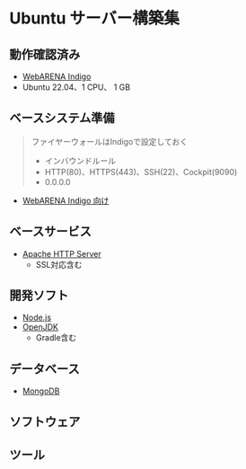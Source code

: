 # Ubuntu サーバー構築集

## 動作確認済み

- [WebARENA Indigo](https://web.arena.ne.jp/indigo/)
- Ubuntu 22.04、1 CPU、 1 GB

## ベースシステム準備

> ファイヤーウォールはIndigoで設定しておく
> - インバウンドルール
> - HTTP(80)、HTTPS(443)、SSH(22)、Cockpit(9090)
> - 0.0.0.0

- [WebARENA Indigo 向け](./01_Indigo.md)

## ベースサービス

- [Apache HTTP Server](./02_Apache.md)
  - SSL対応含む

## 開発ソフト

- [Node.js](./80_NodeJs.md)
- [OpenJDK](./80_OpenJDK.md)
  - Gradle含む

## データベース

- [MongoDB](./80_MongoDB.md)

## ソフトウェア

## ツール